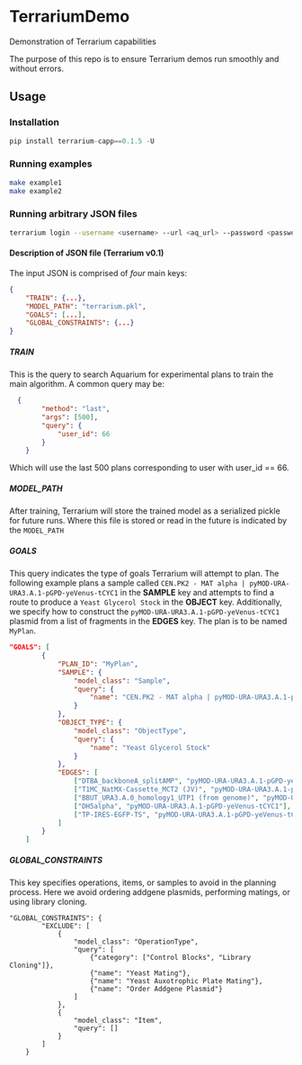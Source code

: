 # TerrariumDemo
Demonstration of Terrarium capabilities

The purpose of this repo is to ensure Terrarium demos run smoothly and without errors.

## Usage

### Installation

```python
pip install terrarium-capp==0.1.5 -U
```

### Running examples

```bash
make example1
make example2
```

### Running arbitrary JSON files

```bash
terrarium login --username <username> --url <aq_url> --password <password> design <input_json>
```

#### Description of JSON file (Terrarium v0.1)

The input JSON is comprised of *four* main keys:
```json
{
    "TRAIN": {...},
    "MODEL_PATH": "terrarium.pkl",
    "GOALS": [...],
    "GLOBAL_CONSTRAINTS": {...}
}
```
##### TRAIN
This is the query to search Aquarium for experimental plans to train the main algorithm. A common query may be:

```json
  {
        "method": "last",
        "args": [500],
        "query": {
            "user_id": 66
        }
    }
```

Which will use the last 500 plans corresponding to user with user_id == 66.

##### MODEL_PATH

After training, Terrarium will store the trained model as a serialized pickle for future runs. Where this file is stored or read in the future is indicated by the `MODEL_PATH`

##### GOALS

This query indicates the type of goals Terrarium will attempt to plan. The following example plans a sample called `CEN.PK2 - MAT alpha | pyMOD-URA-URA3.A.1-pGPD-yeVenus-tCYC1` in the **SAMPLE** key and attempts to find a route to produce a `Yeast Glycerol Stock` in the **OBJECT** key. Additionally, we specify how to construct the `pyMOD-URA-URA3.A.1-pGPD-yeVenus-tCYC1` plasmid from a list of fragments in the **EDGES** key. The plan is to be named `MyPlan`. 

```json
"GOALS": [
        {
            "PLAN_ID": "MyPlan",
            "SAMPLE": {
                "model_class": "Sample",
                "query": {
                    "name": "CEN.PK2 - MAT alpha | pyMOD-URA-URA3.A.1-pGPD-yeVenus-tCYC1"
                }
            },
            "OBJECT_TYPE": {
                "model_class": "ObjectType",
                "query": {
                    "name": "Yeast Glycerol Stock"
                }
            },
            "EDGES": [
                ["DTBA_backboneA_splitAMP", "pyMOD-URA-URA3.A.1-pGPD-yeVenus-tCYC1"],
                ["T1MC_NatMX-Cassette_MCT2 (JV)", "pyMOD-URA-URA3.A.1-pGPD-yeVenus-tCYC1"],
                ["BBUT_URA3.A.0_homology1_UTP1 (from genome)", "pyMOD-URA-URA3.A.1-pGPD-yeVenus-tCYC1"],
                ["DH5alpha", "pyMOD-URA-URA3.A.1-pGPD-yeVenus-tCYC1"],
                ["TP-IRES-EGFP-TS", "pyMOD-URA-URA3.A.1-pGPD-yeVenus-tCYC1"]
            ]
        }
    ]
```

##### GLOBAL_CONSTRAINTS

This key specifies operations, items, or samples to avoid in the planning process. Here we avoid ordering addgene plasmids, performing matings, or using library cloning.

```
"GLOBAL_CONSTRAINTS": {
        "EXCLUDE": [
            {
                "model_class": "OperationType",
                "query": [
                    {"category": ["Control Blocks", "Library Cloning"]},
                    {"name": "Yeast Mating"},
                    {"name": "Yeast Auxotrophic Plate Mating"},
                    {"name": "Order Addgene Plasmid"}
                ]
            },
            {
                "model_class": "Item",
                "query": []
            }
        ]
    }
```

